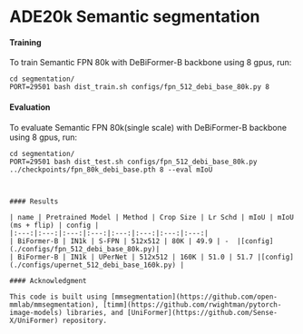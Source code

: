 # ADE20k Semantic segmentation

#### Training
To train Semantic FPN 80k with DeBiFormer-B backbone using 8 gpus, run:
```shell
cd segmentation/
PORT=29501 bash dist_train.sh configs/fpn_512_debi_base_80k.py 8
```


#### Evaluation
To evaluate Semantic FPN 80k(single scale) with DeBiFormer-B backbone using 8 gpus, run:
```shell
cd segmentation/
PORT=29501 bash dist_test.sh configs/fpn_512_debi_base_80k.py ../checkpoints/fpn_80k_debi_base.pth 8 --eval mIoU



#### Results

| name | Pretrained Model | Method | Crop Size | Lr Schd | mIoU | mIoU (ms + flip) | config |
|:---:|:---:|:---:|:---:|:---:|:---:|:---:|:---:|
| BiFormer-B | IN1k | S-FPN | 512x512 | 80K | 49.9 | -  |[config](./configs/fpn_512_debi_base_80k.py)|
| BiFormer-B | IN1k | UPerNet | 512x512 | 160K | 51.0 | 51.7 |[config](./configs/upernet_512_debi_base_160k.py) |

#### Acknowledgment 

This code is built using [mmsegmentation](https://github.com/open-mmlab/mmsegmentation), [timm](https://github.com/rwightman/pytorch-image-models) libraries, and [UniFormer](https://github.com/Sense-X/UniFormer) repository.
